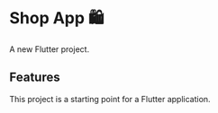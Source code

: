 # Shop App 🛍️

A new Flutter project.

## Features

This project is a starting point for a Flutter application.
